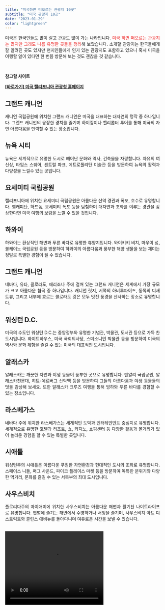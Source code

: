 ```yaml
---
title: "미국하면 떠오르는 관광지 10곳"
subtitle: "미국 관광지 10곳"
date: "2023-01-29"
color: "lightgreen"
---
```


<p style="text-align: justify;" data-ke-size="size16">미국은 한국인들도 많이 살고 관광도 많이 가는 나라입니다. <span style="color: #ee2323;">미국 하면 떠오르는 관광지는 많지만 그래도 나름 유명한 곳들을 정리</span>해 보았습니다. 소개할 관광지는 한국들에게 잘 알려진 곳도 있지만 현지인들에게 인기 있는 관광지도 포함하고 있으니 혹시 미국을 여행할 일이 있다면 한 번쯤 방문해 보는 것도 괜찮을 것 같습니다.</p>
<p style="text-align: justify;" data-ke-size="size16"></p><br/>
<p style="text-align: justify;" data-ke-size="size16"><b>참고할 사이트</b></p>
<p style="text-align: justify;" data-ke-size="size16"><b><a href="https://www.visitcalifornia.com/kr/"><b>[바로가기] 미국 캘리포니아 관광청 홈페이지</b></a></b></p>
<p style="text-align: justify;" data-ke-size="size16"></p>
<h2 style="text-align: justify;" data-ke-size="size26"><b>그랜드 캐니언</b></h2>
<p style="text-align: justify;" data-ke-size="size16">캐니언 국립공원에 위치한 그랜드 캐니언은 미국을 대표하는 대자연의 명작 중 하나입니다. 그랜드 캐니언의 웅장한 경치를 즐기며 하이킹이나 헬리콥터 투어를 통해 미국의 자연 아름다움을 만끽할 수 있는 장소입니다.</p>
<p style="text-align: justify;" data-ke-size="size16"></p>
<h2 style="text-align: justify;" data-ke-size="size26"><b>뉴욕 시티</b></h2>
<p style="text-align: justify;" data-ke-size="size16">뉴욕은 세계적으로 유명한 도시로 빼어난 문화와 역사, 건축물을 자랑합니다. 자유의 여신상, 타임스 스퀘어, 센트럴 파크, 메트로폴리탄 미술관 등을 방문하여 뉴욕의 활력과 다양성을 느낄수 있는 곳입니다.</p>
<p style="text-align: justify;" data-ke-size="size16"></p>
<h2 style="text-align: justify;" data-ke-size="size26"><b>요세미티 국립공원</b></h2>
<p style="text-align: justify;" data-ke-size="size16">캘리포니아에 위치한 요세미티 국립공원은 아름다운 산악 경관과 폭포, 호수로 유명합니다. 엘캐피탄, 하프돔, 요세미티 폭포 등을 탐험하며 대자연과 조화를 이루는 경관을 감상한다면 미국 여행의 보람을 느낄 수 있을 것입니다.</p>
<p style="text-align: justify;" data-ke-size="size16"></p>
<h2 style="text-align: justify;" data-ke-size="size26"><b>하와이</b></h2>
<p style="text-align: justify;" data-ke-size="size16">하와이는 환상적인 해변과 푸른 바다로 유명한 휴양지입니다. 와이키키 비치, 마우이 섬, 볼케이노 국립공원 등을 방문하여 하와이의 아름다움과 풍부한 해양 생물을 보는 재미는 정말로 특별한 경험이 될 수 있습니다.</p>
<p style="text-align: justify;" data-ke-size="size16"></p>
<h2 style="text-align: justify;" data-ke-size="size26"><b>그랜드 캐니언</b></h2>
<p style="text-align: justify;" data-ke-size="size16">네바다, 유타, 콜로라도, 애리조나 주에 걸쳐 있는 그랜드 캐니언은 세계에서 가장 규모가 크고 아름다운 협곡 중 하나입니다. 캐니언 릿지, 서쪽의 하비루파이즈, 동쪽의 디새트뷰, 그리고 내부에 흐르는 콜로라도 강은 모두 멋진 풍경을 선사하는 장소로 유명합니다.</p>
<p style="text-align: justify;" data-ke-size="size16"></p>
<h2 style="text-align: justify;" data-ke-size="size26"><b>워싱턴 D.C.</b></h2>
<p style="text-align: justify;" data-ke-size="size16">미국의 수도인 워싱턴 D.C.는 중앙정부와 유명한 기념관, 박물관, 도서관 등으로 가득 찬 도시입니다. 화이트하우스, 미국 국회의사당, 스미소니언 박물관 등을 방문하여 미국의 역사와 문화 체험을 즐길 수 있는 미국의 대표적인 도시입니다.</p>
<p style="text-align: justify;" data-ke-size="size16"></p>
<h2 style="text-align: justify;" data-ke-size="size26"><b>알래스카</b></h2>
<p style="text-align: justify;" data-ke-size="size16">알래스카는 깨끗한 자연과 야생 동물이 풍부한 곳으로 유명합니다. 덴알리 국립공원, 알래스카천문대, 히트-예르버그 산악맥 등을 방문하여 그들의 아름다움과 야생 동물들의 멋을 감상해 보세요. 또한 알래스카 크루즈 여행을 통해 빙하와 푸른 바다를 경험할 수 있는 장소입니다.</p>
<p style="text-align: justify;" data-ke-size="size16"></p>
<h2 style="text-align: justify;" data-ke-size="size26"><b>라스베가스</b></h2>
<p style="text-align: justify;" data-ke-size="size16">네바다 주에 위치한 라스베가스는 세계적인 도박과 엔터테인먼트 중심지로 유명합니다. 세계적으로 유명한 호텔과 리조트, 쇼, 카지노, 쇼핑센터 등 다양한 활동과 볼거리가 있어 놀라운 경험을 할 수 있는 특별한 곳입니다.</p>
<p style="text-align: justify;" data-ke-size="size16"></p>
<h2 style="text-align: justify;" data-ke-size="size26"><b>시애틀</b></h2>
<p style="text-align: justify;" data-ke-size="size16">워싱턴주의 시애틀은 아름다운 푸짐한 자연환경과 현대적인 도시의 조화로 유명합니다. 스페이스 니들, 퍼그 사운드, 파이크 플레이스 마켓 등을 방문하여 독특한 분위기와 다양한 먹거리, 문화를 즐길 수 있는 서북부의 최대 도시입니다.</p>
<p style="text-align: justify;" data-ke-size="size16"></p>
<h2 style="text-align: justify;" data-ke-size="size26"><b>사우스비치</b></h2>
<p style="text-align: justify;" data-ke-size="size16">플로리다주의 마이애미에 위치한 사우스비치는 아름다운 해변과 활기찬 나이트라이프로 유명합니다. 햇볕에 즐기는 해변에서 수영하거나 서핑을 즐기며, 사우스비치 아트 디스트릭트와 콜린스 애비뉴를 돌아다니며 여유로운 시간을 보낼 수 있습니다.</p>
<br/>

 <video width="320" height="240" controls>
    <source src="/videosample.mp4" type="video/mp4" />
    Your browser does not support the video tag.
</video>

